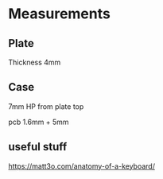 # Measurements

## Plate

Thickness 4mm

## Case

7mm HP from plate top

pcb 1.6mm + 5mm

## useful stuff

https://matt3o.com/anatomy-of-a-keyboard/
